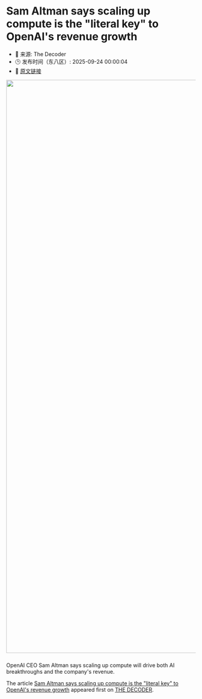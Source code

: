 # Sam Altman says scaling up compute is the "literal key" to OpenAI's revenue growth
- 📅 来源: The Decoder
- 🕒 发布时间（东八区）: 2025-09-24 00:00:04
- 🔗 [原文链接](https://the-decoder.com/sam-altman-says-scaling-up-compute-is-the-literal-key-to-openais-revenue-growth/)

<p><img alt="" class="attachment-full size-full wp-post-image" height="944" src="https://the-decoder.com/wp-content/uploads/2025/09/openai_nvidia_circle_business.png" style="height: auto; margin-bottom: 10px;" width="1523" /></p>
<p>        OpenAI CEO Sam Altman says scaling up compute will drive both AI breakthroughs and the company's revenue.</p>
<p>The article <a href="https://the-decoder.com/sam-altman-says-scaling-up-compute-is-the-literal-key-to-openais-revenue-growth/">Sam Altman says scaling up compute is the &quot;literal key&quot; to OpenAI&#039;s revenue growth</a> appeared first on <a href="https://the-decoder.com">THE DECODER</a>.</p>